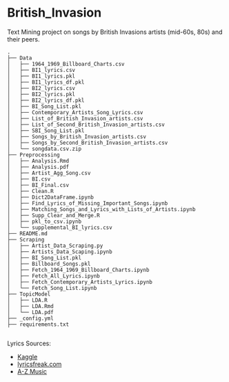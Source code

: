# British_Invasion
Text Mining project on songs by British Invasions artists (mid-60s, 80s) and their peers.
```
.
├── Data
│   ├── 1964_1969_Billboard_Charts.csv
│   ├── BI1_lyrics.csv
│   ├── BI1_lyrics.pkl
│   ├── BI1_lyrics_df.pkl
│   ├── BI2_lyrics.csv
│   ├── BI2_lyrics.pkl
│   ├── BI2_lyrics_df.pkl
│   ├── BI_Song_List.pkl
│   ├── Contemporary_Artists_Song_Lyrics.csv
│   ├── List_of_British_Invasion_artists.csv
│   ├── List_of_Second_British_Invasion_artists.csv
│   ├── SBI_Song_List.pkl
│   ├── Songs_by_British_Invasion_artists.csv
│   ├── Songs_by_Second_British_Invasion_artists.csv
│   └── songdata.csv.zip
├── Preprocessing
│   ├── Analysis.Rmd
│   ├── Analysis.pdf
│   ├── Artist_Agg_Song.csv
│   ├── BI.csv
│   ├── BI_Final.csv
│   ├── Clean.R
│   ├── Dict2DataFrame.ipynb
│   ├── Find_Lyrics_of_Missing_Important_Songs.ipynb
│   ├── Matching_Songs_and_Lyrics_with_Lists_of_Artists.ipynb
│   ├── Supp_Clear_and_Merge.R
│   ├── pkl_to_csv.ipynb
│   └── supplemental_BI_lyrics.csv
├── README.md
├── Scraping
│   ├── Artist_Data_Scraping.py
│   ├── Artists_Data_Scaping.ipynb
│   ├── BI_Song_List.pkl
│   ├── Billboard_Songs.pkl
│   ├── Fetch_1964_1969_Billboard_Charts.ipynb
│   ├── Fetch_All_Lyrics.ipynb
│   ├── Fetch_Contemporary_Artists_Lyrics.ipynb
│   └── Fetch_Song_List.ipynb
├── TopicModel
│   ├── LDA.R
│   ├── LDA.Rmd
│   └── LDA.pdf
├── _config.yml
├── requirements.txt


```
Lyrics Sources:
- [Kaggle](https://www.kaggle.com/mousehead/songlyrics)
- [lyricsfreak.com](http://www.lyricsfreak.com/)
- [A-Z Music](http://www.azlyrics.com/)
